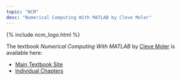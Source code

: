 ```yaml
---
topic: "NCM"
desc: "Numerical Computing With MATLAB by Cleve Moler"
---
```


{% include ncm_logo.html %}

The textbook *Numerical Computing With MATLAB* by [Cleve Moler](https://www.mathworks.com/company/aboutus/founders/clevemoler.html) is available here:

* [Main Textbook Site](https://www.mathworks.com/moler/index_ncm.html)
* [Individual Chapters](https://www.mathworks.com/moler/chapters.html)


